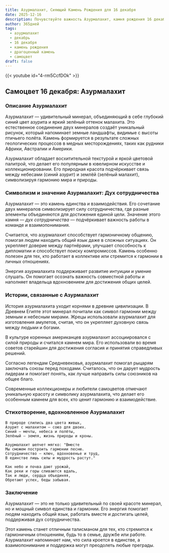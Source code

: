 ```yaml
---
title: Азурмалахит, Сияющий Камень Рождения для 16 декабря
date: 2025-12-16
description: Почувствуйте важность Азурмалахит, камня рождения 16 декабря, который символизирует Дух сотрудничества. Пусть его красота и значение осветят ваш день.
author: 365дней
tags:
  - азурмалахит
  - декабрь
  - 16 декабря
  - камень рождения
  - драгоценный камень
  - самоцвет
draft: false
---
```


{{< youtube id="4-rm5CcfDOk" >}}

## Самоцвет 16 декабря: Азурмалахит

### Описание Азурмалахит

Азурмалахит — удивительный минерал, объединяющий в себе глубокий синий цвет азурита и яркий зелёный оттенок малахита. Это естественное соединение двух минералов создаёт уникальный рисунок, который напоминает земные ландшафты, видимые с высоты птичьего полёта. Камень формируется в результате сложных геологических процессов в медных месторождениях, таких как рудники Африки, Австралии и Америки.

Азурмалахит обладает восхитительной текстурой и яркой цветовой палитрой, что делает его популярным в ювелирном искусстве и коллекционировании. Его природная красота подчёркивает связь между небесами (синий азурит) и землёй (зелёный малахит), символизируя гармонию мира и природы.

### Символизм и значение Азурмалахит: Дух сотрудничества

Азурмалахит — это камень единства и взаимодействия. Его сочетание двух минералов символизирует силу сотрудничества, где разные элементы объединяются для достижения единой цели. Значение этого камня — _дух сотрудничества_ — подчёркивает важность работы в команде и взаимопонимания.

Считается, что азурмалахит способствует гармоничному общению, помогая людям находить общий язык даже в сложных ситуациях. Он укрепляет доверие между партнёрами, улучшает способность к дипломатии и способствует поиску компромиссов. Камень особенно полезен для тех, кто работает в коллективе или стремится к гармонии в личных отношениях.

Энергия азурмалахита поддерживает развитие интуиции и умение слушать. Он помогает осознать важность совместной работы и наполняет владельца вдохновением для достижения общих целей.

### Истории, связанные с Азурмалахит

История азурмалахита уходит корнями в древние цивилизации. В Древнем Египте этот минерал почитали как символ гармонии между земным и небесным мирами. Жрецы использовали азурмалахит для изготовления амулетов, считая, что он укрепляет духовную связь между людьми и богами.

В культуре коренных американцев азурмалахит ассоциировался с силой природы и считался камнем мира. Его использовали во время советов старейшин для достижения согласия и принятия справедливых решений.

Согласно легендам Средневековья, азурмалахит помогал рыцарям заключать союзы перед походами. Считалось, что он дарует мудрость лидерам и помогает понять, как лучше направить силы союзников на общее благо.

Современные коллекционеры и любители самоцветов отмечают уникальную красоту и символику азурмалахита, что делает его особенным камнем для всех, кто ценит гармонию и взаимодействие.

### Стихотворение, вдохновленное Азурмалахит

```
В природе слились два цвета живых,  
Азурит с малахитом — союз для двоих.  
Синий — мечты, небеса и полёты,  
Зелёный — земля, жизнь природы и кроны.

Азурмалахит шепчет мягко: "Вместе  
Мы сможем построить гармонии песню.  
Сотрудничество — ключ, вдохновенье и труд,  
В единстве лишь силы и мудрость растут."

Как небо и почва дают урожай,  
Как реки и горы сливаются вдаль,  
Так и люди, сердца объединяя,  
Обретают успех, беды забывая.
```

### Заключение

Азурмалахит — это не только удивительный по своей красоте минерал, но и мощный символ единства и гармонии. Его энергия помогает людям находить общий язык, работать вместе и достигать целей, поддерживая дух сотрудничества.

Этот камень станет отличным талисманом для тех, кто стремится к гармоничным отношениям, будь то в семье, дружбе или работе. Азурмалахит напоминает нам, что сила кроется в единстве, а взаимопонимание и поддержка могут преодолеть любые преграды.